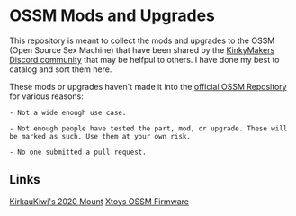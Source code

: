 # OSSM Mods and Upgrades

This repository is meant to collect the mods and upgrades to the OSSM (Open Source Sex Machine) that have been shared by the [KinkyMakers Discord community](https://discord.gg/MmpT9xE) that may be helfpul to others. I have done my best to catalog and sort them here.

These mods or upgrades haven't made it into the [official OSSM Repository](https://github.com/KinkyMakers/OSSM-hardware) for various reasons:  

    - Not a wide enough use case.  

    - Not enough people have tested the part, mod, or upgrade. These will be marked as such. Use them at your own risk.

    - No one submitted a pull request.


## Links

[KirkauKiwi's 2020 Mount](https://github.com/KirikauKiwi/OSSM-2020-Stand)
[Xtoys OSSM Firmware](https://github.com/denialtek/XToys-OSSM-Firmware)

